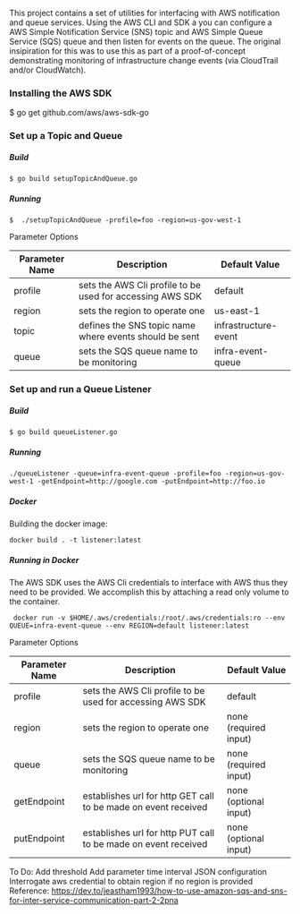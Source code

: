  This project contains a set of utilities for interfacing with AWS notification and queue services. Using the AWS CLI
 and SDK a you can configure a AWS Simple Notification Service (SNS) topic and AWS Simple Queue Service (SQS) queue and 
 then listen for events on the queue. The original insipiration for this was to use this as part of a proof-of-concept 
 demonstrating monitoring of infrastructure change events (via CloudTrail and/or CloudWatch).
 
 ### Installing the AWS SDK
$ go get github.com/aws/aws-sdk-go

 ### Set up a Topic and Queue 
 ##### Build 
 ```
$ go build setupTopicAndQueue.go
```
 ##### Running
 ``` 
 $  ./setupTopicAndQueue -profile=foo -region=us-gov-west-1
 ```
 Parameter Options
 
 | Parameter Name | Description | Default Value |
|---|---|---|
| profile | sets the AWS Cli profile to be used for accessing AWS SDK  | default |
| region | sets the region to operate one | us-east-1|
| topic | defines the SNS topic name where events should be sent | infrastructure-event |
| queue | sets the SQS queue name to be monitoring | infra-event-queue |


 ### Set up and run a Queue Listener 
 ##### Build 
  ```
 $ go build queueListener.go
 ```

 ##### Running
 ``` 
 ./queueListener -queue=infra-event-queue -profile=foo -region=us-gov-west-1 -getEndpoint=http://google.com -putEndpoint=http://foo.io
 ```

##### Docker
Building the docker image:
```
docker build . -t listener:latest
```
 ##### Running in Docker 
 The AWS SDK uses the AWS Cli credentials to interface with AWS thus they need to be provided. We 
 accomplish this by attaching a read only volume to the container.
```
 docker run -v $HOME/.aws/credentials:/root/.aws/credentials:ro --env QUEUE=infra-event-queue --env REGION=default listener:latest
```
  
  Parameter Options
 
 | Parameter Name | Description | Default Value |
|---|---|---|
| profile | sets the AWS Cli profile to be used for accessing AWS SDK  | default |
| region | sets the region to operate one | none (required input) |
| queue | sets the SQS queue name to be monitoring | none (required input) |
| getEndpoint | establishes url for http GET call to be made on event received | none (optional input) |
| putEndpoint | establishes url for http PUT call to be made on event received | none (optional input) |
 
To Do:
Add threshold 
Add parameter time interval 
JSON configuration 
Interrogate aws credential to obtain region if no region is provided 
 Reference: https://dev.to/jeastham1993/how-to-use-amazon-sqs-and-sns-for-inter-service-communication-part-2-2pna
